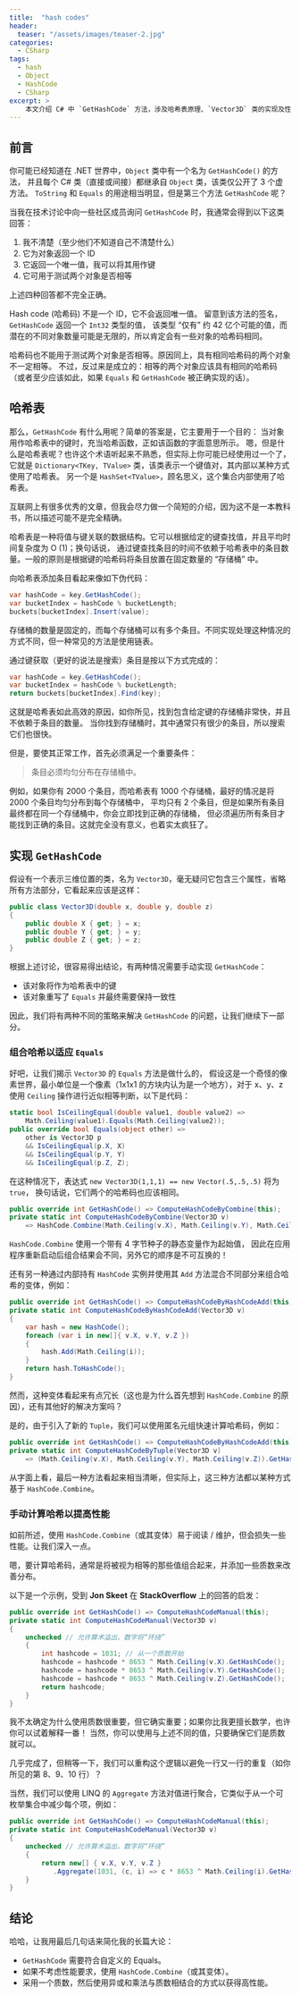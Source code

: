 ```yaml
---
title:  "hash codes"
header:
  teaser: "/assets/images/teaser-2.jpg"
categories:
  - CSharp
tags:
  - hash
  - Object
  - HashCode
  - CSharp
excerpt: >
    本文介绍 C# 中 `GetHashCode` 方法，涉及哈希表原理、`Vector3D` 类的实现及性能优化等多方面内容。
---
```


## 前言
你可能已经知道在 .NET 世界中，`Object` 类中有一个名为 `GetHashCode()` 的方法，
并且每个 C# 类（直接或间接）都继承自 `Object` 类，该类仅公开了 3 个虚方法。
`ToString` 和 `Equals` 的用途相当明显，但是第三个方法 `GetHashCode` 呢？

当我在技术讨论中向一些社区成员询问 `GetHashCode` 时，我通常会得到以下这类回答：
1. 我不清楚（至少他们不知道自己不清楚什么）
2. 它为对象返回一个 ID
3. 它返回一个唯一值，我可以将其用作键
4. 它可用于测试两个对象是否相等

上述四种回答都不完全正确。

Hash code (哈希码) 不是一个 ID，它不会返回唯一值。
留意到该方法的签名，`GetHashCode` 返回一个 `Int32` 类型的值，
该类型 “仅有” 约 42 亿个可能的值，而潜在的不同对象数量可能是无限的，所以肯定会有一些对象的哈希码相同。

哈希码也不能用于测试两个对象是否相等。原因同上，具有相同哈希码的两个对象不一定相等。
不过，反过来是成立的：相等的两个对象应该具有相同的哈希码（或者至少应该如此，如果 `Equals` 和 `GetHashCode` 被正确实现的话）。

## 哈希表
那么，`GetHashCode` 有什么用呢？简单的答案是，它主要用于一个目的：
当对象用作哈希表中的键时，充当哈希函数，正如该函数的字面意思所示。
嗯，但是什么是哈希表呢？也许这个术语听起来不熟悉，但实际上你可能已经使用过一个了，
它就是 `Dictionary<TKey, TValue>` 类，该类表示一个键值对，其内部以某种方式使用了哈希表。
另一个是 `HashSet<TValue>`，顾名思义，这个集合内部使用了哈希表。

互联网上有很多优秀的文章，但我会尽力做一个简短的介绍，因为这不是一本教科书，所以描述可能不是完全精确。

哈希表是一种将值与键关联的数据结构。它可以根据给定的键查找值，并且平均时间复杂度为 O (1)；换句话说，
通过键查找条目的时间不依赖于哈希表中的条目数量。一般的原则是根据键的哈希码将条目放置在固定数量的 “存储桶” 中。

向哈希表添加条目看起来像如下伪代码：
```csharp
var hashCode = key.GetHashCode();
var bucketIndex = hashCode % bucketLength;
buckets[bucketIndex].Insert(value);
```
存储桶的数量是固定的，而每个存储桶可以有多个条目。不同实现处理这种情况的方式不同，但一种常见的方法是使用链表。

通过键获取（更好的说法是搜索）条目是按以下方式完成的：
```csharp
var hashCode = key.GetHashCode();
var bucketIndex = hashCode % bucketLength;
return buckets[bucketIndex].Find(key);
```

这就是哈希表如此高效的原因，如你所见，找到包含给定键的存储桶非常快，并且不依赖于条目的数量。
当你找到存储桶时，其中通常只有很少的条目，所以搜索它们也很快。

但是，要使其正常工作，首先必须满足一个重要条件：

> 条目必须均匀分布在存储桶中。

例如，如果你有 2000 个条目，而哈希表有 1000 个存储桶，最好的情况是将 2000 个条目均匀分布到每个存储桶中，
平均只有 2 个条目，但是如果所有条目最终都在同一个存储桶中，你会立即找到正确的存储桶，
但必须遍历所有条目才能找到正确的条目。这就完全没有意义，也着实太疯狂了。

## 实现 `GetHashCode`

假设有一个表示三维位置的类，名为 `Vector3D`，毫无疑问它包含三个属性，省略所有方法部分，它看起来应该是这样：
```csharp
public class Vector3D(double x, double y, double z)
{
    public double X { get; } = x;
    public double Y { get; } = y;
    public double Z { get; } = z;
}
```

根据上述讨论，很容易得出结论，有两种情况需要手动实现 `GetHashCode`：
* 该对象将作为哈希表中的键
* 该对象重写了 `Equals` 并最终需要保持一致性

因此，我们将有两种不同的策略来解决 `GetHashCode` 的问题，让我们继续下一部分。

### 组合哈希以适应 `Equals`

好吧，让我们揭示 `Vector3D` 的 `Equals` 方法是做什么的，
假设这是一个奇怪的像素世界，最小单位是一个像素（1x1x1 的方块内认为是一个地方），对于 x、y、z 使用 `Ceiling` 操作进行近似相等判断，以下是代码：

```csharp
static bool IsCeilingEqual(double value1, double value2) => 
    Math.Ceiling(value1).Equals(Math.Ceiling(value2));
public override bool Equals(object other) =>
    other is Vector3D p
    && IsCeilingEqual(p.X, X)
    && IsCeilingEqual(p.Y, Y)
    && IsCeilingEqual(p.Z, Z);
```
在这种情况下，表达式 `new Vector3D(1,1,1) == new Vector(.5,.5,.5)` 将为 `true`，
换句话说，它们两个的哈希码也应该相同。

```csharp
public override int GetHashCode() => ComputeHashCodeByCombine(this);
private static int ComputeHashCodeByCombine(Vector3D v)
    => HashCode.Combine(Math.Ceiling(v.X), Math.Ceiling(v.Y), Math.Ceiling(v.Z));
```

`HashCode.Combine` 使用一个带有 4 字节种子的静态变量作为起始值，
因此在应用程序重新启动后组合结果会不同，另外它的顺序是不可互换的！

还有另一种通过内部持有 `HashCode` 实例并使用其 `Add` 方法混合不同部分来组合哈希的变体，例如：
```csharp
public override int GetHashCode() => ComputeHashCodeByHashCodeAdd(this);
private static int ComputeHashCodeByHashCodeAdd(Vector3D v)
{
    var hash = new HashCode();
    foreach (var i in new[]{ v.X, v.Y, v.Z })
    {
        hash.Add(Math.Ceiling(i));
    }
    return hash.ToHashCode();
}
```

然而，这种变体看起来有点冗长（这也是为什么首先想到 `HashCode.Combine` 的原因），还有其他好的解决方案吗？

是的，由于引入了新的 `Tuple`，我们可以使用匿名元组快速计算哈希码，例如：

```csharp
public override int GetHashCode() => ComputeHashCodeByHashCodeAdd(this);
private static int ComputeHashCodeByTuple(Vector3D v)
    => (Math.Ceiling(v.X), Math.Ceiling(v.Y), Math.Ceiling(v.Z)).GetHashCode();
```

从字面上看，最后一种方法看起来相当清晰，但实际上，这三种方法都以某种方式基于 `HashCode.Combine`。

### 手动计算哈希以提高性能
如前所述，使用 `HashCode.Combine`（或其变体）易于阅读 / 维护，但会损失一些性能。让我们深入一点。

嗯，要计算哈希码，通常是将被视为相等的那些值组合起来，并添加一些质数来改善分布。

以下是一个示例，受到 **Jon Skeet** 在 **StackOverflow** 上的回答的启发：
```csharp
public override int GetHashCode() => ComputeHashCodeManual(this);
private static int ComputeHashCodeManual(Vector3D v)
{
    unchecked // 允许算术溢出，数字将“环绕”
    {
        int hashcode = 1031; // 从一个质数开始
        hashcode = hashcode * 8653 ^ Math.Ceiling(v.X).GetHashCode();
        hashcode = hashcode * 8653 ^ Math.Ceiling(v.Y).GetHashCode();
        hashcode = hashcode * 8653 ^ Math.Ceiling(v.Z).GetHashCode();
        return hashcode;
    }
}
```

我不太确定为什么使用质数很重要，但它确实重要；如果你比我更擅长数学，也许你可以试着解释一番！
当然，你可以使用与上述不同的值，只要确保它们是质数就可以。

几乎完成了，但稍等一下，我们可以重构这个逻辑以避免一行又一行的重复（如你所见的第 8、9、10 行）？

当然，我们可以使用 LINQ 的 `Aggregate` 方法对值进行聚合，它类似于从一个可枚举集合中减少每个项，例如：

```csharp
public override int GetHashCode() => ComputeHashCodeManual(this);
private static int ComputeHashCodeManual(Vector3D v)
{
    unchecked // 允许算术溢出，数字将“环绕”
    {
        return new[] { v.X, v.Y, v.Z }
           .Aggregate(1031, (c, i) => c * 8653 ^ Math.Ceiling(i).GetHashCode());
    }
}
```

## 结论
哈哈，让我用最后几句话来简化我的长篇大论：
- `GetHashCode` 需要符合自定义的 Equals。
- 如果不考虑性能要求，使用 `HashCode.Combine`（或其变体）。
- 采用一个质数，然后使用异或和乘法与质数相结合的方式以获得高性能。

